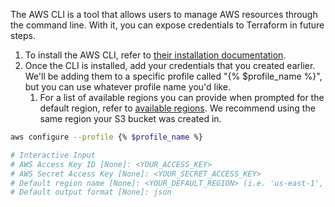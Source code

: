 The AWS CLI is a tool that allows users to manage AWS resources through the command line. With it, you can expose credentials to Terraform in future steps.

1. To install the AWS CLI, refer to [their installation documentation](https://docs.aws.amazon.com/cli/latest/userguide/getting-started-install.html).
2. Once the CLI is installed, add your credentials that you created earlier. We'll be adding them to a specific profile called "{% $profile_name %}", but you can use whatever profile name you'd like.
    1. For a list of available regions you can provide when prompted for the default region, refer to [available regions](https://docs.aws.amazon.com/AWSEC2/latest/UserGuide/using-regions-availability-zones.html#concepts-available-regions). We recommend using the same region your S3 bucket was created in.

```bash
aws configure --profile {% $profile_name %}

# Interactive Input
# AWS Access Key ID [None]: <YOUR_ACCESS_KEY>
# AWS Secret Access Key [None]: <YOUR_SECRET_ACCESS_KEY>
# Default region name [None]: <YOUR_DEFAULT_REGION> (i.e. 'us-east-1', 'us-east-2', 'us-west-1', 'eu-west-1`, etc.)
# Default output format [None]: json
```